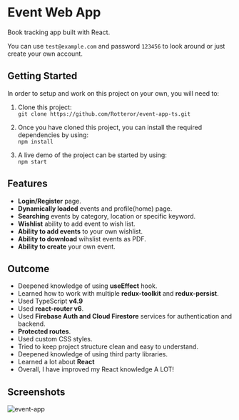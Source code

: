 # Event Web App

Book tracking app built with React.


You can use `test@example.com` and password `123456` to look around or just create your own account.

## Getting Started

In order to setup and work on this project on your own, you will need to:

1. Clone this project:  
   `git clone https://github.com/Rotteror/event-app-ts.git`

2. Once you have cloned this project, you can install the required dependencies by using:  
   `npm install`

3. A live demo of the project can be started by using:  
   `npm start`


## Features

- **Login/Register** page.
- **Dynamically loaded** events and profile(home) page.
- **Searching** events by category, location or specific keyword.
- **Wishlist** ability to add event to wish list.
- **Ability to add events** to your own wishlist.
- **Ability to download** wihslist events as PDF.
- **Ability to create** your own event.

## Outcome

- Deepened knowledge of using **useEffect** hook.
- Learned how to work with multiple **redux-toolkit** and **redux-persist**.
- Used TypeScript **v4.9**
- Used **react-router v6**.
- Used **Firebase Auth and Cloud Firestore** services for authentication and backend.
- **Protected routes**.
- Used custom CSS styles.
- Tried to keep project structure clean and easy to understand.
- Deepened knowledge of using third party libraries.
- Learned a lot about **React**
- Overall, I have improved my React knowledge A LOT!

## Screenshots

![event-app](https://user-images.githubusercontent.com/82669922/235481308-1b535a79-50b6-42dd-9884-d817da569e26.jpg)
